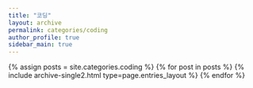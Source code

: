 ```yaml
---
title: "코딩"
layout: archive
permalink: categories/coding
author_profile: true
sidebar_main: true
---
```


{% assign posts = site.categories.coding %}
{% for post in posts %} {% include archive-single2.html type=page.entries_layout %} {% endfor %}


